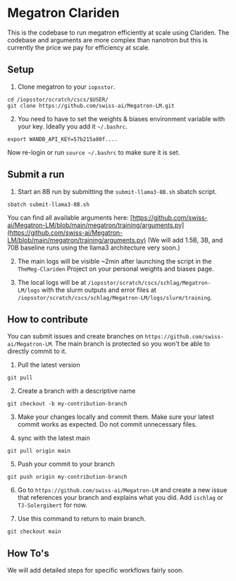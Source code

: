 # Megatron Clariden 

This is the codebase to run megatron efficiently at scale using Clariden. The codebase and arguments are more complex than nanotron but this is currently the price we pay for efficiency at scale. 

## Setup

1. Clone megatron to your `iopsstor`.
  ```
  cd /iopsstor/scratch/cscs/$USER/
  git clone https://github.com/swiss-ai/Megatron-LM.git
  ```

2. You need to have to set the weights & biases environment variable with your key. Ideally you add it `~/.bashrc`.
  ```
  export WANDB_API_KEY=57b215a80f....
  ```
  Now re-login or run `source ~/.bashrc` to make sure it is set. 

## Submit a run

1. Start an 8B run by submitting the `submit-llama3-8B.sh` sbatch script. 
  ```
  sbatch submit-llama3-8B.sh
  ```
  You can find all available arguments here: [https://github.com/swiss-ai/Megatron-LM/blob/main/megatron/training/arguments.py](https://github.com/swiss-ai/Megatron-LM/blob/main/megatron/training/arguments.py)
  (We will add 1.5B, 3B, and 70B baseline runs using the llama3 architecture very soon.)

2. The main logs will be visible ~2min after launching the script in the `TheMeg-Clariden` Project on your personal weights and biases page.

3. The local logs will be at `/iopsstor/scratch/cscs/schlag/Megatron-LM/logs` with the slurm outputs and error files at `/iopsstor/scratch/cscs/schlag/Megatron-LM/logs/slurm/training`.

## How to contribute

You can submit issues and create branches on `https://github.com/swiss-ai/Megatron-LM`. The main branch is protected so you won't be able to directly commit to it.

1. Pull the latest version
  ```
  git pull
  ```

2. Create a branch with a descriptive name
  ```
  git checkout -b my-contribution-branch
  ```

3. Make your changes locally and commit them. Make sure your latest commit works as expected. Do not commit unnecessary files. 

4. sync with the latest main
  ```
  git pull origin main
  ```

5. Push your commit to your branch
  ```
  git push origin my-contribution-branch
  ```

6. Go to `https://github.com/swiss-ai/Megatron-LM` and create a new issue that references your branch and explains what you did. Add `ischlag` or `TJ-Solergibert` for now. 

7. Use this command to return to main branch.
  ```
  git checkout main
  ```

## How To's

We will add detailed steps for specific workflows fairly soon.
